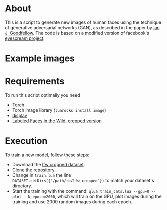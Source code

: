 # About

This is a script to generate new images of human faces using the technique of generative adversarial networks (GAN), as described in the paper by [Ian J. Goodfellow](http://arxiv.org/abs/1406.2661). The code is based on a modified version of facebook's [eyescream project](https://github.com/facebook/eyescream).

# Example images

# Requirements

To run this script optimally you need
* Torch
* Torch image library (`luarocks install image`)
* [display](https://github.com/szym/display)
* [Labeled Faces in the Wild, cropped version](http://conradsanderson.id.au/lfwcrop/)

# Execution

To train a new model, follow these steps:
* Download the [lfw cropped dataset](http://conradsanderson.id.au/lfwcrop/).
* Clone the repository.
* Change in `train.lua` the line `DATASET.setDirs({"/path/to/lfw_cropped"})` to match your dataset's directory.
* Start the training with the command: `qlua train_cats.lua --gpu=0 --plot --N_epoch=2000`, which will train on the GPU, plot images during the training and use 2000 random images during each epoch.